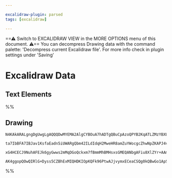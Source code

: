 ```yaml
---

excalidraw-plugin: parsed
tags: [excalidraw]

---
```

==⚠  Switch to EXCALIDRAW VIEW in the MORE OPTIONS menu of this document. ⚠== You can decompress Drawing data with the command palette: 'Decompress current Excalidraw file'. For more info check in plugin settings under 'Saving'


# Excalidraw Data
## Text Elements
%%
## Drawing
```compressed-json
N4KAkARALgngDgUwgLgAQQQDwMYEMA2AlgCYBOuA7hADTgQBuCpAzoQPYB2KqATLZMzYBXUtiRoIACyhQ4zZAHoFAc0JRJQgEYA6bGwC2CgF7N6hbEcK4OCtptbErHALRY8RMpWdx8Q1TdIEfARcZgRmBShcZQUebQA2bQBWGjoghH0EDihmbgBtAF1+CFw4OABlKKhxVFAwSHUMmohiXFIAa1T6hkIECgAhXGx25VJhDmIAYTZ8NlJuCABiADNV

ta7IbBFA7IBJav1KsfaEadn5iUWARgQbm42ILdIdqH2MweHR8amZuYWocgcZhwNpZKAPJ4vN76ABihHw+EqMGCC0EHgh2zB0KObBOAHUSOpuHxwJtMXsDjiTkiURI0SQMc8sQcAErCZSSDjhXJoK78MlMikZADyIOwahg3CuAAZpfzHuTXgcYZwoDDcPp4ZK0El5ZDmRkVdlyoQjDUeHLSQrBUqMgAVLBQACCRGUXAkwWW4L1iuxUVIzuebAokhC

xG4HCECJ9NuhAFEJk6gyGwws2mMqDGoQckxm7fBmmMhBMHsxsGMEQANbgAFiu8XlZYr+AAmtwAMwAdkt3SMbAM3Dq3XoBCENSupIAvlmDfo2cXiFzmDz0EWS/LRiQTWbiT3IJviJUEHBuLqrQeALJsYgIBO4TTBcNoZYEMIb0gkM5/NBDyD9GZPquyiaLgAAUPBXJ21C8JB0EQVBqDSskACUGyQCyCDKFGbQLKQwFgTw7ZyrwRFwaRiEoRAU4zsa

AK4ggopQOwQIRlG+Dyss5CZBhExMIQHDKIOpKQFk96PtwAJjvymxECeaCSQg0kQBwGo1ApSnCFARBchJpBjtRVp2AAVgg2A5OUKlwFeN53g+CCAS++BvlaQxMYwdr9vgQn1A0BYLJxCD2eQmbCQqzBQAY+aIKx0ahbMwz2dwjnOT5ED4KEzpmYQ7meTF+BTuA050Ms8LhIOk4gJOQA==
```
%%